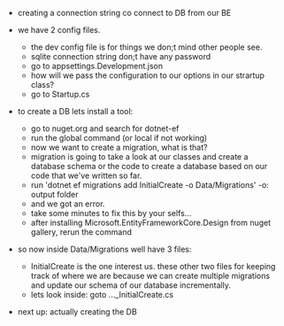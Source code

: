- creating a connection string co connect to DB from our BE
- we have 2 config files.
    * the dev config file is for things we don;t mind other people see.
    * sqlite connection string don;t have any password
    * go to appsettings.Development.json
    * how will we pass the configuration to our options in our strartup class?
    * go to Startup.cs

- to create a DB lets install a tool:
    * go to nuget.org and search for dotnet-ef
    * run the global command (or local if not working)

    - now we want to create a migration, what is that?
    *  migration is going to take a look at our classes and create a database schema or the code to create a database based on our code that we've written so far.
    * run 'dotnet ef migrations add InitialCreate -o Data/Migrations' -o: output folder
    * and we got an error.
    * take some minutes to fix this by your selfs...
    * after installing Microsoft.EntityFrameworkCore.Design from nuget gallery, rerun the command

- so now inside Data/Migrations well have 3 files:
    * InitialCreate is the one interest us. these other two files for keeping track of where we are because we can create multiple migrations and update our schema of our database incrementally.
    * lets look inside: goto ..._InitialCreate.cs

- next up: actually creating the DB